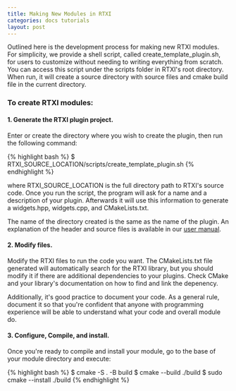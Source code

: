 ```yaml
---
title: Making New Modules in RTXI
categories: docs tutorials
layout: post
---
```


Outlined here is the development process for making new RTXI modules. For
simplicity, we provide a shell script, called create_template_plugin.sh, for users to
customize without needing to writing everything from scratch. You can access
this script under the scripts folder in RTXI's root directory. When run, it will create
a source directory with source files and cmake build file in the current directory.


### To create RTXI modules:  

#### 1. Generate the RTXI plugin project.   
Enter or create the directory where you wish to create the plugin, then run the following
command:

{% highlight bash %}
$ RTXI_SOURCE_LOCATION/scripts/create_template_plugin.sh 
{% endhighlight %}

where RTXI_SOURCE_LOCATION is the full directory path to RTXI's source code. Once you
run the script, the program will ask for a name and a description of your plugin. Afterwards
it will use this information to generate a widgets.hpp, widgets.cpp, and CMakeLists.txt.

The name of the directory created is the same as the name of the plugin.
An explanation of the header and source files is available in our 
[user manual](http://rtxi.org/docs/manual/#customizing_gui).  

#### 2. Modify files.  
Modify the RTXI files to run the code you want. The CMakeLists.txt file generated
will automatically search for the RTXI library, but you should modify it if there
are additional dependencies to your plugins. Check CMake and your library's documentation
on how to find and link the depenency.

Additionally, it's good practice to document your code. As a general rule,
document it so that you're confident that anyone with programming experience
will be able to understand what your code and overall module do.

#### 3. Configure, Compile, and install. 

Once you're ready to compile and install your module, go to the base of your
module directory and execute:  

{% highlight bash %}
$ cmake -S . -B build
$ cmake --build ./build
$ sudo cmake --install ./build
{% endhighlight %}

